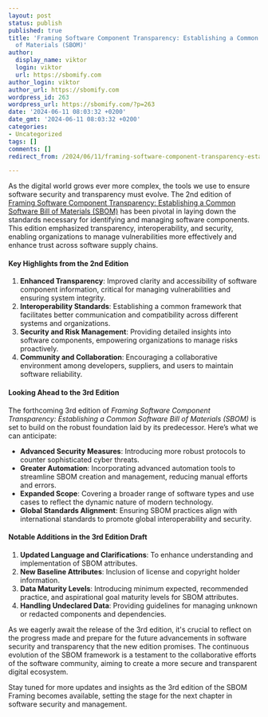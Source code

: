 ```yaml
---
layout: post
status: publish
published: true
title: 'Framing Software Component Transparency: Establishing a Common Software Bill
  of Materials (SBOM)'
author:
  display_name: viktor
  login: viktor
  url: https://sbomify.com
author_login: viktor
author_url: https://sbomify.com
wordpress_id: 263
wordpress_url: https://sbomify.com/?p=263
date: '2024-06-11 08:03:32 +0200'
date_gmt: '2024-06-11 08:03:32 +0200'
categories:
- Uncategorized
tags: []
comments: []
redirect_from: /2024/06/11/framing-software-component-transparency-establishing-a-common-software-bill-of-materials-sbom/

---
```


As the digital world grows ever more complex, the tools we use to ensure software security and transparency must evolve. The 2nd edition of [Framing Software Component Transparency: Establishing a Common Software Bill of Materials (SBOM)](https://www.ntia.gov/files/ntia/publications/ntia_sbom_framing_2nd_edition_20211021.pdf) has been pivotal in laying down the standards necessary for identifying and managing software components. This edition emphasized transparency, interoperability, and security, enabling organizations to manage vulnerabilities more effectively and enhance trust across software supply chains.

#### Key Highlights from the 2nd Edition

1. **Enhanced Transparency**: Improved clarity and accessibility of software component information, critical for managing vulnerabilities and ensuring system integrity.
2. **Interoperability Standards**: Establishing a common framework that facilitates better communication and compatibility across different systems and organizations.
3. **Security and Risk Management**: Providing detailed insights into software components, empowering organizations to manage risks proactively.
4. **Community and Collaboration**: Encouraging a collaborative environment among developers, suppliers, and users to maintain software reliability.

#### Looking Ahead to the 3rd Edition

The forthcoming 3rd edition of *Framing Software Component Transparency: Establishing a Common Software Bill of Materials (SBOM)* is set to build on the robust foundation laid by its predecessor. Here’s what we can anticipate:

- **Advanced Security Measures**: Introducing more robust protocols to counter sophisticated cyber threats.
- **Greater Automation**: Incorporating advanced automation tools to streamline SBOM creation and management, reducing manual efforts and errors.
- **Expanded Scope**: Covering a broader range of software types and use cases to reflect the dynamic nature of modern technology.
- **Global Standards Alignment**: Ensuring SBOM practices align with international standards to promote global interoperability and security.

#### Notable Additions in the 3rd Edition Draft

1. **Updated Language and Clarifications**: To enhance understanding and implementation of SBOM attributes.
2. **New Baseline Attributes**: Inclusion of license and copyright holder information.
3. **Data Maturity Levels**: Introducing minimum expected, recommended practice, and aspirational goal maturity levels for SBOM attributes.
4. **Handling Undeclared Data**: Providing guidelines for managing unknown or redacted components and dependencies.

As we eagerly await the release of the 3rd edition, it's crucial to reflect on the progress made and prepare for the future advancements in software security and transparency that the new edition promises. The continuous evolution of the SBOM framework is a testament to the collaborative efforts of the software community, aiming to create a more secure and transparent digital ecosystem.

Stay tuned for more updates and insights as the 3rd edition of the SBOM Framing becomes available, setting the stage for the next chapter in software security and management.
